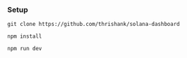 ### Setup

```
git clone https://github.com/thrishank/solana-dashboard

npm install

npm run dev
```
